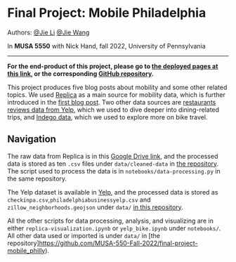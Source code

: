 # Final Project: Mobile Philadelphia

Authors: [@Jie Li](https://github.com/Leejere)
[@Jie Wang](https://github.com/Buduwang)


In **MUSA 5550** with Nick Hand, fall 2022, University of Pennsylvania

______

**For the end-product of this project, please go to [the deployed pages at this link](https://leejere.github.io/mobile-philly/), or the corresponding [GitHub repository](https://github.com/Leejere/mobile-philly).**

This project produces five blog posts about mobility and some other related topics. We used [Replica](https://studio.replicahq.com/) as a main source for mobility data, which is further introduced in the [first blog post](https://leejere.github.io/mobile-philly/blog/1-destinations/). Two other data sources are [restaurants reviews data from Yelp](), which we used to dive deeper into dining-related trips, and [Indego data](), which we used to explore more on bike travel.

## Navigation

The raw data from Replica is in this [Google Drive link](https://drive.google.com/file/d/1bh51nx7r2AMikcaxt7Gt2Y4OqKca_c3T/view?usp=sharing), and the processed data is stored as ten `.csv` files under `data/cleaned-data` in [the repository](https://github.com/Leejere/mobile-philly/). The script used to process the data is in `notebooks/data-processing.py` in the same repository.

The Yelp dataset is available in [Yelp](https://www.yelp.com/dataset/download), and the processed data is stored as `checkinpa.csv`,`philadelphiabusinessyelp.csv` and 
`zillow_neighborhoods.geojson` under `data/` [in this repository](https://github.com/MUSA-550-Fall-2022/final-project-mobile_philly). 

All the other scripts for data processing, analysis, and visualizing are in either `replica-visualization.ipynb` or `yelp_bike.ipynb` under `notebooks/`. All other data used or imported is under `data/` in [the repository]https://github.com/MUSA-550-Fall-2022/final-project-mobile_philly).
